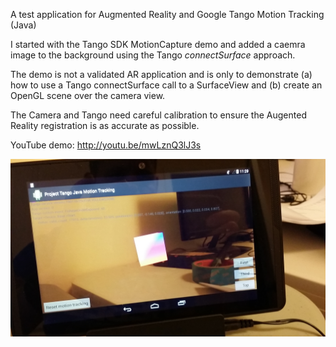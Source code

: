 A test application for Augmented Reality and Google Tango Motion Tracking (Java)

I started with the Tango SDK MotionCapture demo and added a caemra image to the background using the Tango *connectSurface* approach.

The demo is not a validated AR application and is only to demonstrate (a) how to use a Tango connectSurface call to a SurfaceView  and (b) create an OpenGL scene over the camera view.  

The Camera and Tango need careful calibration to ensure the Augented Reality registration is as accurate as possible.

YouTube demo:  http://youtu.be/mwLznQ3lJ3s


![ScreenShot](screenshot.jpg)
